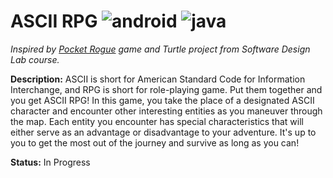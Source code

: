 # ASCII RPG ![android](https://img.shields.io/badge/Android-3DDC84?style=for-the-badge&logo=android&logoColor=white) ![java](https://img.shields.io/badge/Java-ED8B00?style=for-the-badge&logo=java&logoColor=white)
_Inspired by [Pocket Rogue](https://play.google.com/store/apps/details?id=com.game.sh_crew.pocketrogue&hl=en_US&gl=US) game and Turtle project from Software Design Lab course._

**Description:** ASCII is short for American Standard Code for Information Interchange, and RPG is short for role-playing game. Put them together and you get ASCII RPG! In this game, you take the place of a designated ASCII character and encounter other interesting entities as you maneuver through the map. Each entity you encounter has special characteristics that will either serve as an advantage or disadvantage to your adventure. It's up to you to get the most out of the journey and survive as long as you can!

**Status:** In Progress
